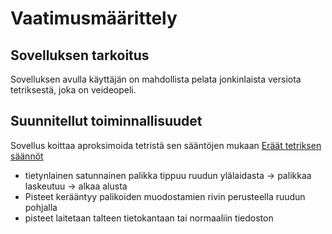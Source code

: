 # Vaatimusmäärittely

## Sovelluksen tarkoitus

Sovelluksen avulla käyttäjän on mahdollista pelata jonkinlaista versiota tetriksestä, joka on veideopeli.

## Suunnitellut toiminnallisuudet

Sovellus koittaa aproksimoida tetristä sen sääntöjen mukaan [Eräät tetriksen säännöt](https://tetris.fandom.com/wiki/Tetris_Guideline)
- tietynlainen satunnainen palikka tippuu ruudun ylälaidasta -> palikkaa laskeutuu -> alkaa alusta
- Pisteet kerääntyy palikoiden muodostamien rivin perusteella ruudun pohjalla
- pisteet laitetaan talteen tietokantaan tai normaaliin tiedoston
